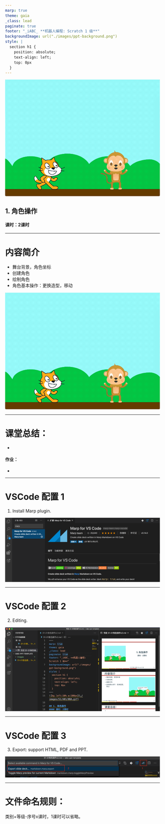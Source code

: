 ```yaml
---
marp: true
theme: gaia
_class: lead
paginate: true
footer: "_iABC_ **机器人编程: Scratch 1 级**"
backgroundImage: url("./images/ppt-background.png")
style: |
  section h1 {
    position: absolute;
    text-align: left;
    top: 0px
  }
---
```

![bg left:50% w:500px](./images/S1/A01/08A.gif)

## 1. 角色操作
#### 课时：2课时

---

# 内容简介

- 舞台背景，角色坐标
- 创建角色
- 绘制角色
- 角色基本操作：更换造型，移动

![bg right:50% vertical w:620px](./images/S1/A01/08A.gif)

---

# 课堂总结：

- 

#### 作业：
- 

---

# VSCode 配置 1

1. Install Marp plugin.

![bg w:1000px](./images/ppt-helper/01.png)

---

# VSCode 配置 2

2. Editing.

![bg w:700px](./images/ppt-helper/02.png)

---

# VSCode 配置 3

3. Export: support HTML, PDF and PPT.

![bg w:1100px](./images/ppt-helper/03.png)

---

# 文件命名规则：

类别+等级-序号x课时，1课时可以省略。